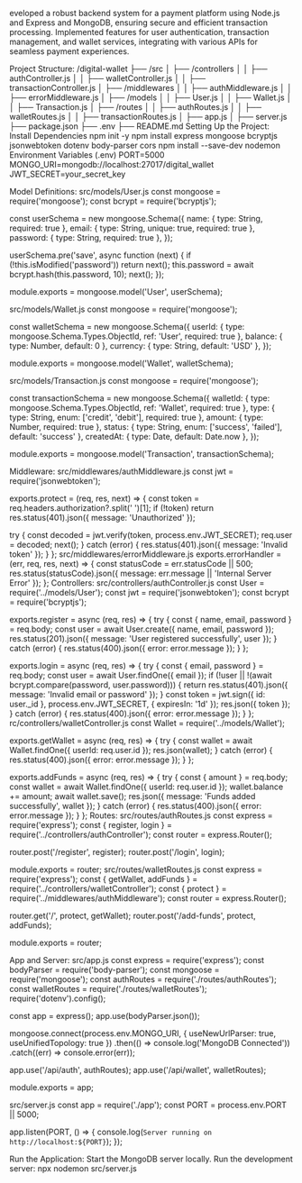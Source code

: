eveloped a robust backend system for a payment platform using Node.js and Express and MongoDB, ensuring secure and efficient transaction processing.
Implemented features for user authentication, transaction management, and wallet services, integrating with various APIs for seamless payment experiences. 

Project Structure:
/digital-wallet
├── /src
│   ├── /controllers
│   │   ├── authController.js
│   │   ├── walletController.js
│   │   ├── transactionController.js
│   ├── /middlewares
│   │   ├── authMiddleware.js
│   │   ├── errorMiddleware.js
│   ├── /models
│   │   ├── User.js
│   │   ├── Wallet.js
│   │   ├── Transaction.js
│   ├── /routes
│   │   ├── authRoutes.js
│   │   ├── walletRoutes.js
│   │   ├── transactionRoutes.js
│   ├── app.js
│   ├── server.js
├── package.json
├── .env
├── README.md
Setting Up the Project:
Install Dependencies
npm init -y
npm install express mongoose bcryptjs jsonwebtoken dotenv body-parser cors
npm install --save-dev nodemon
Environment Variables (.env)
PORT=5000
MONGO_URI=mongodb://localhost:27017/digital_wallet
JWT_SECRET=your_secret_key

 Model Definitions:
src/models/User.js
const mongoose = require('mongoose');
const bcrypt = require('bcryptjs');

const userSchema = new mongoose.Schema({
  name: { type: String, required: true },
  email: { type: String, unique: true, required: true },
  password: { type: String, required: true },
});

userSchema.pre('save', async function (next) {
  if (!this.isModified('password')) return next();
  this.password = await bcrypt.hash(this.password, 10);
  next();
});

module.exports = mongoose.model('User', userSchema);

src/models/Wallet.js
const mongoose = require('mongoose');

const walletSchema = new mongoose.Schema({
  userId: { type: mongoose.Schema.Types.ObjectId, ref: 'User', required: true },
  balance: { type: Number, default: 0 },
  currency: { type: String, default: 'USD' },
});

module.exports = mongoose.model('Wallet', walletSchema);

src/models/Transaction.js
const mongoose = require('mongoose');

const transactionSchema = new mongoose.Schema({
  walletId: { type: mongoose.Schema.Types.ObjectId, ref: 'Wallet', required: true },
  type: { type: String, enum: ['credit', 'debit'], required: true },
  amount: { type: Number, required: true },
  status: { type: String, enum: ['success', 'failed'], default: 'success' },
  createdAt: { type: Date, default: Date.now },
});

module.exports = mongoose.model('Transaction', transactionSchema);

Middleware:
src/middlewares/authMiddleware.js
const jwt = require('jsonwebtoken');

exports.protect = (req, res, next) => {
  const token = req.headers.authorization?.split(' ')[1];
  if (!token) return res.status(401).json({ message: 'Unauthorized' });

  try {
    const decoded = jwt.verify(token, process.env.JWT_SECRET);
    req.user = decoded;
    next();
  } catch (error) {
    res.status(401).json({ message: 'Invalid token' });
  }
};
src/middlewares/errorMiddleware.js
exports.errorHandler = (err, req, res, next) => {
  const statusCode = err.statusCode || 500;
  res.status(statusCode).json({ message: err.message || 'Internal Server Error' });
};
Controllers:
src/controllers/authController.js
const User = require('../models/User');
const jwt = require('jsonwebtoken');
const bcrypt = require('bcryptjs');

exports.register = async (req, res) => {
  try {
    const { name, email, password } = req.body;
    const user = await User.create({ name, email, password });
    res.status(201).json({ message: 'User registered successfully', user });
  } catch (error) {
    res.status(400).json({ error: error.message });
  }
};

exports.login = async (req, res) => {
  try {
    const { email, password } = req.body;
    const user = await User.findOne({ email });
    if (!user || !(await bcrypt.compare(password, user.password))) {
      return res.status(401).json({ message: 'Invalid email or password' });
    }
    const token = jwt.sign({ id: user._id }, process.env.JWT_SECRET, { expiresIn: '1d' });
    res.json({ token });
  } catch (error) {
    res.status(400).json({ error: error.message });
  }
};
rc/controllers/walletController.js
const Wallet = require('../models/Wallet');

exports.getWallet = async (req, res) => {
  try {
    const wallet = await Wallet.findOne({ userId: req.user.id });
    res.json(wallet);
  } catch (error) {
    res.status(400).json({ error: error.message });
  }
};

exports.addFunds = async (req, res) => {
  try {
    const { amount } = req.body;
    const wallet = await Wallet.findOne({ userId: req.user.id });
    wallet.balance += amount;
    await wallet.save();
    res.json({ message: 'Funds added successfully', wallet });
  } catch (error) {
    res.status(400).json({ error: error.message });
  }
};
Routes:
src/routes/authRoutes.js
const express = require('express');
const { register, login } = require('../controllers/authController');
const router = express.Router();

router.post('/register', register);
router.post('/login', login);

module.exports = router;
src/routes/walletRoutes.js
const express = require('express');
const { getWallet, addFunds } = require('../controllers/walletController');
const { protect } = require('../middlewares/authMiddleware');
const router = express.Router();

router.get('/', protect, getWallet);
router.post('/add-funds', protect, addFunds);

module.exports = router;

App and Server:
src/app.js
const express = require('express');
const bodyParser = require('body-parser');
const mongoose = require('mongoose');
const authRoutes = require('./routes/authRoutes');
const walletRoutes = require('./routes/walletRoutes');
require('dotenv').config();

const app = express();
app.use(bodyParser.json());

mongoose.connect(process.env.MONGO_URI, { useNewUrlParser: true, useUnifiedTopology: true })
  .then(() => console.log('MongoDB Connected'))
  .catch((err) => console.error(err));

app.use('/api/auth', authRoutes);
app.use('/api/wallet', walletRoutes);

module.exports = app;

src/server.js
const app = require('./app');
const PORT = process.env.PORT || 5000;

app.listen(PORT, () => {
  console.log(`Server running on http://localhost:${PORT}`);
});

Run the Application:
Start the MongoDB server locally.
Run the development server:
npx nodemon src/server.js
